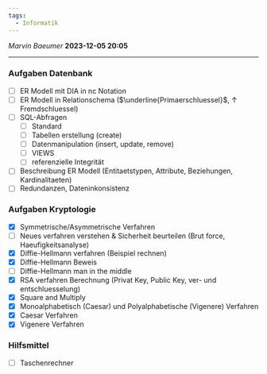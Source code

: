 ```yaml
---
tags:
  - Informatik
---
```

*Marvin Baeumer* **2023-12-05 20:05**

---
### Aufgaben Datenbank
- [ ] ER Modell mit DIA in nc Notation
- [ ] ER Modell in Relationschema  ($\underline{Primaerschluessel}$, $\uparrow$ Fremdschluessel)
- [ ] SQL-Abfragen 
	- [ ] Standard
	- [ ] Tabellen erstellung (create)
	- [ ] Datenmanipulation (insert, update, remove)
	- [ ] VIEWS
	- [ ] referenzielle Integrität
- [ ] Beschreibung ER Modell (Entitaetstypen, Attribute, Beziehungen, Kardinalitaeten)
- [ ] Redundanzen, Dateninkonsistenz
### Aufgaben Kryptologie
- [x] Symmetrische/Asymmetrische Verfahren
- [ ] Neues verfahren verstehen & Sicherheit beurteilen (Brut force, Haeufigkeitsanalyse)
- [x] Diffie-Hellmann verfahren (Beispiel rechnen)
- [x] Diffie-Hellmann Beweis 
- [ ] Diffie-Hellmann man in the middle
- [x] RSA verfahren Berechnung (Privat Key, Public Key, ver- und entschluesselung)
- [x] Square and Multiply
- [x] Monoalphabetisch (Caesar) und Polyalphabetische (Vigenere) Verfahren 
- [x] Caesar Verfahren
- [x] Vigenere Verfahren
### Hilfsmittel
- [ ] Taschenrechner 